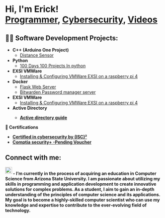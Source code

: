 <h1>Hi, I'm Erick! <br/><a href="https://github.com/Erick-Chimal">Programmer</a>, <a href="https://www.linkedin.com/in/erick-chimal-566a59191/]">Cybersecurity</a>, <a href="https://www.youtube.com/">Videos</a></h1>

<h2>👨‍💻 Software Development Projects:</h2>

- <b>C++ (Arduino One Project)</b>
  - [Distance Sensor](https://github.com/Erick-Chimal/Distance-Sensor)
- <b >Python </b>
  - [100 Days 100 Projects In python](https://github.com/Erick-Chimal/100-days-100-project-in-python)
- <b>EXSI VMWare</b>
  - [Installing & Configuring VMWare EXSI on a raspberry pi 4](https://github.com/Erick-Chimal/VMware-exsi-on-a-raspberry-pi)
- <b>Docker</b>
  - [Flask Web Server](https://github.com/Erick-Chimal/Flask-Web-Server)
  - [Bitwarden Password manager server](https://github.com/Erick-Chimal/BitWarden-Docker-Container)
- <b>EXSI VMWare</b>
  - [Installing & Configuring VMWare EXSI on a raspberry pi 4](https://github.com/Erick-Chimal/VMware-exsi-on-a-raspberry-pi)
- <b> Active Directory <b>
  - [Active directory guide]()
  
<b> 📜  Certifications </b>
  - [Certified in cybersecurity by (ISC)²](https://www.credly.com/badges/4b06ab5a-fb14-4c8b-bf32-2a47544c7407/public_url)
  - [Comptia security+  -Pending Voucher]()
<!-- <h2>📺 Popular YouTube Videos</h2>

- [How to get into Cybersecurity Starting From Zero](https://www.youtube.com/watch?v=a83ASGn_V_s)
- [A Day in the Life of a Cybersecurity Anayst](https://www.youtube.com/watch?v=uHy3oM7NnoU)
- [How to Create a KeyLogger (C#)](https://www.youtube.com/watch?v=N-L9hklSlNk)
- [Ransomware Demonstration (C#)](https://www.youtube.com/watch?v=OfvdQeh79s0)
- [Is WGU Legit?](https://www.youtube.com/watch?v=E2MwRWxDBkA)
 -->
<h2> Connect with me:</h2>

<!-- [<img align="left" alt="JoshMadakor | YouTube" width="22px" src="https://cdn.jsdelivr.net/npm/simple-icons@v3/icons/youtube.svg" />][youtube] -->
<!-- [<img align="left" alt="JoshMadakor | Twitter" width="22px" src="https://cdn.jsdelivr.net/npm/simple-icons@v3/icons/twitter.svg" />][twitter] -->
[<img align="left" alt="ErickChimal | LinkedIn" width="22px" src="https://cdn.jsdelivr.net/npm/simple-icons@v3/icons/linkedin.svg" />][linkedin]
<!-- [<img align="left" alt="JoshMadakor | Instagram" width="22px" src="https://cdn.jsdelivr.net/npm/simple-icons@v3/icons/instagram.svg" />][instagram] -->

<!-- [twitter]: https://twitter.com/joshmadakor
[youtube]: https://www.youtube.com/c/joshmadakor
[instagram]: https://www.instagram.com/joshmadakor/ -->
[linkedin]: https://www.linkedin.com/in/erick-chimal-566a59191/

<!--
**joshmadakor1/joshmadakor1** is a ✨ _special_ ✨ repository because its `README.md` (this file) appears on your GitHub profile.
Here are some ideas to get you started:
-->
<h2> </h2>
  -  I’m currently in the process of acquiring an education in Computer Science from Arizona State University. I am passionate about utilizing my skills in programming and application development to create innovative solutions for complex problems. As a student, I aim to gain an in-depth understanding of the principles of computer science and its applications. My goal is to become a highly-skilled computer scientist who can use my knowledge and expertise to contribute to the ever-evolving field of technology.

